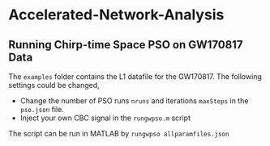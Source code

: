 # Accelerated-Network-Analysis

## Running Chirp-time Space PSO on GW170817 Data

The ``` examples ``` folder contains the L1 datafile for the GW170817. The following settings could be changed,
- Change the number of PSO runs ``` nruns ``` and iterations  ``` maxSteps ``` in the ``` pso.json ``` file.
- Inject your own CBC signal in the ``` rungwpso.m ``` script

The script can be run in MATLAB by 
``` rungwpso allparamfiles.json ```
